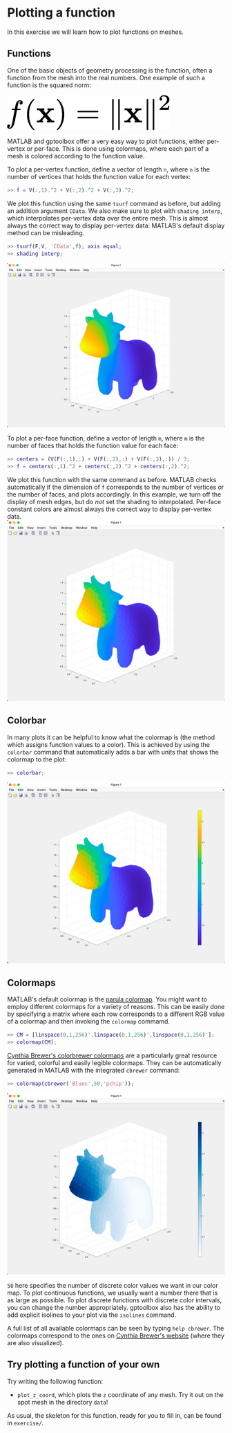 # Plotting a function

In this exercise we will learn how to plot functions on meshes.


## Functions

One of the basic objects of geometry processing is the function, often a
function from the mesh into the real numbers.
One example of such a function is the squared norm:

![f(x) = ||x||^2](assets/fct.png)

MATLAB and gptoolbox offer a very easy way to plot functions, either per-vertex
or per-face.
This is done using colormaps, where each part of a mesh is colored according to
the function value.

To plot a per-vertex function, define a vector of length `n`, where `n` is
the number of vertices that holds the function value for each vertex:
```MATLAB
>> f = V(:,1).^2 + V(:,2).^2 + V(:,2).^2;

```

We plot this function using the same `tsurf` command as before, but adding an
addition argument `CData`.
We also make sure to plot with `shading interp`, which interpolates per-vertex
data over the entire mesh.
This is almost always the correct way to display per-vertex data:
MATLAB's default display method can be misleading.
```MATLAB
>> tsurf(F,V, 'CData',f); axis equal;
>> shading interp;
```
![per-vertex plot of f](assets/per_vert_spot.png)

To plot a per-face function, define a vector of length `m`, where `m` is the
number of faces that holds the function value for each face:
```MATLAB
>> centers = (V(F(:,1),:) + V(F(:,2),:) + V(F(:,3),:)) / 3;
>> f = centers(:,1).^2 + centers(:,2).^2 + centers(:,2).^2;
```

We plot this function with the same command as before.
MATLAB checks automatically if the dimension of `f` corresponds to the number
of vertices or the number of faces, and plots accordingly.
In this example, we turn off the display of mesh edges, but do _not_ set the
shading to interpolated.
Per-face constant colors are almost always the correct way to display per-vertex
data.
![per-face plot of f](assets/per_face_spot.png)


## Colorbar

In many plots it can be helpful to know what the colormap is (the method which
assigns function values to a color).
This is achieved by using the `colorbar` command that automatically adds a bar
with units that shows the colormap to the plot:
```MATLAB
>> colorbar;
```
![colorbar](assets/colorbar.png)


## Colormaps


MATLAB's default colormap is the
[parula colormap](https://www.mathworks.com/help/matlab/ref/parula.html).
You might want to employ different colormaps for a variety of reasons.
This can be easily done by specifying a matrix where each row corresponds to
a different RGB value of a colormap and then invoking the `colormap` commamd.
<!-- CM has not been introduced here. It would be helpful if you included an example. I have added a grayscale map for people to test. -->
```MATLAB
>> CM = [linspace(0,1,256)',linspace(0,1,256)',linspace(0,1,256)'];
>> colormap(CM);
```

[Cynthia Brewer's colorbrewer colormaps](https://colorbrewer2.org) are a
particularly great resource for varied, colorful and easily legible colormaps.
They can be automatically generated in MATLAB with the integrated `cbrewer`
command:

<!-- THERE WAS MISSING CODE HERE! -->
```MATLAB
>> colormap(cbrewer('Blues',50,'pchip'));
```
![cbrewer color map](assets/cbrewermap.png)

`50` here specifies the number of discrete color values we want in our color
map.
To plot continuous functions, we usually want a number there that is as large
as possible.
To plot discrete functions with discrete color intervals, you can change the
number appropriately.
gptoolbox also has the ability to add explicit isolines to your plot via the
`isolines` command.

A full list of all available colormaps can be seen by typing `help cbrewer`.
The colormaps correspond to the ones on
[Cynthia Brewer's website](https://colorbrewer2.org) (where they are also visualized).


## Try plotting a function of your own

Try writing the following function:
* `plot_z_coord`, which plots the `z` coordinate of any mesh. Try it out on
the spot mesh in the directory `data`!

As usual, the skeleton for this function, ready for you to fill in, can be
found in `exercise/`.
